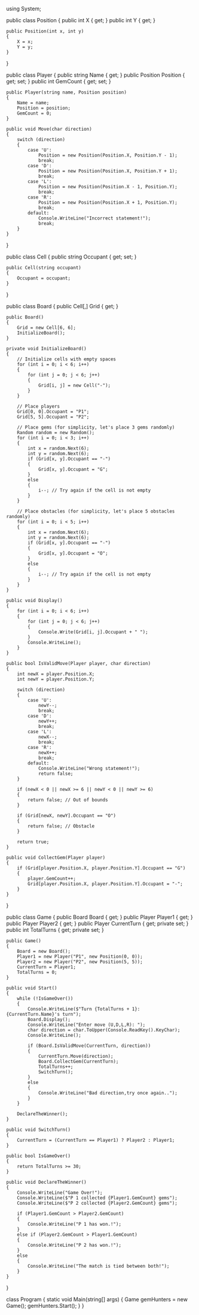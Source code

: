 using System;

public class Position
{
    public int X { get; }
    public int Y { get; }

    public Position(int x, int y)
    {
        X = x;
        Y = y;
    }
}

public class Player
{
    public string Name { get; }
    public Position Position { get; set; }
    public int GemCount { get; set; }

    public Player(string name, Position position)
    {
        Name = name;
        Position = position;
        GemCount = 0;
    }

    public void Move(char direction)
    {
        switch (direction)
        {
            case 'U':
                Position = new Position(Position.X, Position.Y - 1);
                break;
            case 'D':
                Position = new Position(Position.X, Position.Y + 1);
                break;
            case 'L':
                Position = new Position(Position.X - 1, Position.Y);
                break;
            case 'R':
                Position = new Position(Position.X + 1, Position.Y);
                break;
            default:
                Console.WriteLine("Incorrect statement!");
                break;
        }
    }
}

public class Cell
{
    public string Occupant { get; set; }

    public Cell(string occupant)
    {
        Occupant = occupant;
    }
}

public class Board
{
    public Cell[,] Grid { get; }

    public Board()
    {
        Grid = new Cell[6, 6];
        InitializeBoard();
    }

    private void InitializeBoard()
    {
        // Initialize cells with empty spaces
        for (int i = 0; i < 6; i++)
        {
            for (int j = 0; j < 6; j++)
            {
                Grid[i, j] = new Cell("-");
            }
        }

        // Place players
        Grid[0, 0].Occupant = "P1";
        Grid[5, 5].Occupant = "P2";

        // Place gems (for simplicity, let's place 3 gems randomly)
        Random random = new Random();
        for (int i = 0; i < 3; i++)
        {
            int x = random.Next(6);
            int y = random.Next(6);
            if (Grid[x, y].Occupant == "-")
            {
                Grid[x, y].Occupant = "G";
            }
            else
            {
                i--; // Try again if the cell is not empty
            }
        }

        // Place obstacles (for simplicity, let's place 5 obstacles randomly)
        for (int i = 0; i < 5; i++)
        {
            int x = random.Next(6);
            int y = random.Next(6);
            if (Grid[x, y].Occupant == "-")
            {
                Grid[x, y].Occupant = "O";
            }
            else
            {
                i--; // Try again if the cell is not empty
            }
        }
    }

    public void Display()
    {
        for (int i = 0; i < 6; i++)
        {
            for (int j = 0; j < 6; j++)
            {
                Console.Write(Grid[i, j].Occupant + " ");
            }
            Console.WriteLine();
        }
    }

    public bool IsValidMove(Player player, char direction)
    {
        int newX = player.Position.X;
        int newY = player.Position.Y;

        switch (direction)
        {
            case 'U':
                newY--;
                break;
            case 'D':
                newY++;
                break;
            case 'L':
                newX--;
                break;
            case 'R':
                newX++;
                break;
            default:
                Console.WriteLine("Wrong statement!");
                return false;
        }

        if (newX < 0 || newX >= 6 || newY < 0 || newY >= 6)
        {
            return false; // Out of bounds
        }

        if (Grid[newX, newY].Occupant == "O")
        {
            return false; // Obstacle
        }

        return true;
    }

    public void CollectGem(Player player)
    {
        if (Grid[player.Position.X, player.Position.Y].Occupant == "G")
        {
            player.GemCount++;
            Grid[player.Position.X, player.Position.Y].Occupant = "-";
        }
    }
}

public class Game
{
    public Board Board { get; }
    public Player Player1 { get; }
    public Player Player2 { get; }
    public Player CurrentTurn { get; private set; }
    public int TotalTurns { get; private set; }

    public Game()
    {
        Board = new Board();
        Player1 = new Player("P1", new Position(0, 0));
        Player2 = new Player("P2", new Position(5, 5));
        CurrentTurn = Player1;
        TotalTurns = 0;
    }

    public void Start()
    {
        while (!IsGameOver())
        {
            Console.WriteLine($"Turn {TotalTurns + 1}: {CurrentTurn.Name}'s turn");
            Board.Display();
            Console.WriteLine("Enter move (U,D,L,R): ");
            char direction = char.ToUpper(Console.ReadKey().KeyChar);
            Console.WriteLine();

            if (Board.IsValidMove(CurrentTurn, direction))
            {
                CurrentTurn.Move(direction);
                Board.CollectGem(CurrentTurn);
                TotalTurns++;
                SwitchTurn();
            }
            else
            {
                Console.WriteLine("Bad direction,try once again..");
            }
        }

        DeclareTheWinner();
    }

    public void SwitchTurn()
    {
        CurrentTurn = (CurrentTurn == Player1) ? Player2 : Player1;
    }

    public bool IsGameOver()
    {
        return TotalTurns >= 30;
    }

    public void DeclareTheWinner()
    {
        Console.WriteLine("Game Over!");
        Console.WriteLine($"P 1 collected {Player1.GemCount} gems");
        Console.WriteLine($"P 2 collected {Player2.GemCount} gems");

        if (Player1.GemCount > Player2.GemCount)
        {
            Console.WriteLine("P 1 has won.!");
        }
        else if (Player2.GemCount > Player1.GemCount)
        {
            Console.WriteLine("P 2 has won.!");
        }
        else
        {
            Console.WriteLine("The match is tied between both!");
        }
    }
}

class Program
{
    static void Main(string[] args)
    {
        Game gemHunters = new Game();
        gemHunters.Start();
    }
}

